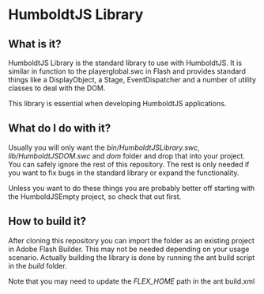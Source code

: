 HumboldtJS Library
==================

## What is it?

HumboldtJS Library is the standard library to use with HumboldtJS. It is
similar in function to the playerglobal.swc in Flash and provides standard
things like a DisplayObject, a Stage, EventDispatcher and a number of
utility classes to deal with the DOM.

This library is essential when developing HumboldtJS applications.

## What do I do with it?

Usually you will only want the *bin/HumboldtJSLibrary.swc*,
*lib/HumboldtJSDOM.swc* and *dom* folder and drop that into your project.
You can safely ignore the rest of this repository. The rest is only needed
if you want to fix bugs in the standard library or expand the functionality.

Unless you want to do these things you are probably better off starting with
the HumboldJSEmpty project, so check that out first.

## How to build it?

After cloning this repository you can import the folder as an existing project
in Adobe Flash Builder. This may not be needed depending on your usage
scenario. Actually building the library is done by running the ant build
script in the *build* folder.

Note that you may need to update the *FLEX_HOME* path in the ant build.xml